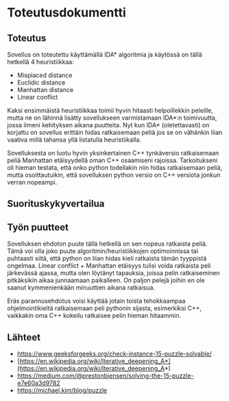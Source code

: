 # Toteutusdokumentti

## Toteutus

Sovellus on toteutettu käyttämällä IDA* algoritmia ja käytössä on tällä hetkellä 4 heuristiikkaa:
* Misplaced distance
* Euclidic distance
* Manhattan distance
* Linear conflict

Kaksi ensimmäistä heuristiikkaa toimii hyvin hitaasti helpoillekkin peleille, mutta ne on lähinnä lisätty sovellukseen varmistamaan IDA*:n toimivuutta, jossa ilmeni kehityksen aikana puutteita. Nyt kun IDA* (oletettavasti) on korjattu on sovellus erittäin hidas ratkaisemaan peliä jos se on vähänkin liian vaativa millä tahansa yllä listatulla heuristiikalla.

Sovelluksesta on luotu hyvin yksinkertainen C++ tynkäversio ratkaisemaan peliä Manhattan etäisyydellä oman C++ osaamiseni rajoissa. Tarkoitukseni oli hieman testata, että onko python todellakin niin hidas ratkaisemaan peliä, mutta osoittautuikin, että sovelluksen python versio on C++ versiota jonkun verran nopeampi.

## Suorituskykyvertailua

## Työn puutteet

Sovelluksen ehdoton puute tällä hetkellä on sen nopeus ratkaista peliä. Tämä voi olla joko puute algoritmin/heuristiikkojen optimoinnissa tai puhtaasti siitä, että python on liian hidas kieli ratkaista tämän tyyppistä ongelmaa. Linear conflict + Manhattan etäisyys tulisi voida ratkaista peli järkevässä ajassa, mutta olen löytänyt tapauksia, joissa pelin ratkaiseminen pitkäksikin aikaa junnaamaan paikalleen. On paljon pelejä joihin en ole saanut kymmenienkään minuuttien aikana ratkaisua.

Eräs parannusehdotus voisi käyttää jotain toista tehokkaampaa ohjelmointikieltä ratkaisemaan peli pythonin sijasta, esimerkiksi C++, vaikkakin oma C++ kokeilu ratkaisee pelin hieman hitaammin.

## Lähteet

* https://www.geeksforgeeks.org/check-instance-15-puzzle-solvable/
* [https://en.wikipedia.org/wiki/Iterative_deepening_A*](https://en.wikipedia.org/wiki/Iterative_deepening_A*)
* https://medium.com/@prestonbjensen/solving-the-15-puzzle-e7e60a3d9782
* https://michael.kim/blog/puzzle
